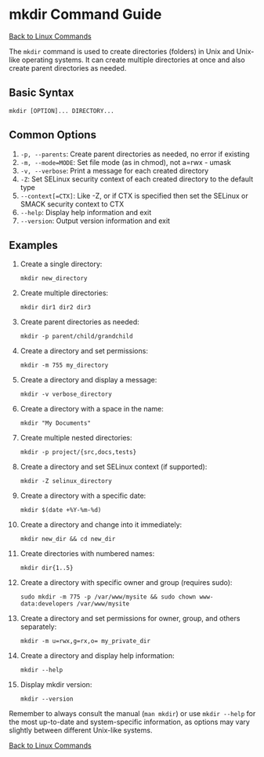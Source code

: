 # mkdir Command Guide

[Back to Linux Commands](../readme.md)

The `mkdir` command is used to create directories (folders) in Unix and Unix-like operating systems. It can create multiple directories at once and also create parent directories as needed.

## Basic Syntax

```
mkdir [OPTION]... DIRECTORY...
```



## Common Options

1. `-p, --parents`: Create parent directories as needed, no error if existing
2. `-m, --mode=MODE`: Set file mode (as in chmod), not a=rwx - umask
3. `-v, --verbose`: Print a message for each created directory
4. `-Z`: Set SELinux security context of each created directory to the default type
5. `--context[=CTX]`: Like -Z, or if CTX is specified then set the SELinux or SMACK security context to CTX
6. `--help`: Display help information and exit
7. `--version`: Output version information and exit

## Examples

1. Create a single directory:
   ```
   mkdir new_directory
   ```

2. Create multiple directories:
   ```
   mkdir dir1 dir2 dir3
   ```

3. Create parent directories as needed:
   ```
   mkdir -p parent/child/grandchild
   ```

4. Create a directory and set permissions:
   ```
   mkdir -m 755 my_directory
   ```

5. Create a directory and display a message:
   ```
   mkdir -v verbose_directory
   ```

6. Create a directory with a space in the name:
   ```
   mkdir "My Documents"
   ```

7. Create multiple nested directories:
   ```
   mkdir -p project/{src,docs,tests}
   ```

8. Create a directory and set SELinux context (if supported):
   ```
   mkdir -Z selinux_directory
   ```

9. Create a directory with a specific date:
   ```
   mkdir $(date +%Y-%m-%d)
   ```

10. Create a directory and change into it immediately:
    ```
    mkdir new_dir && cd new_dir
    ```

11. Create directories with numbered names:
    ```
    mkdir dir{1..5}
    ```

12. Create a directory with specific owner and group (requires sudo):
    ```
    sudo mkdir -m 775 -p /var/www/mysite && sudo chown www-data:developers /var/www/mysite
    ```

13. Create a directory and set permissions for owner, group, and others separately:
    ```
    mkdir -m u=rwx,g=rx,o= my_private_dir
    ```

14. Create a directory and display help information:
    ```
    mkdir --help
    ```

15. Display mkdir version:
    ```
    mkdir --version
    ```

Remember to always consult the manual (`man mkdir`) or use `mkdir --help` for the most up-to-date and system-specific information, as options may vary slightly between different Unix-like systems.

[Back to Linux Commands](../readme.md)
